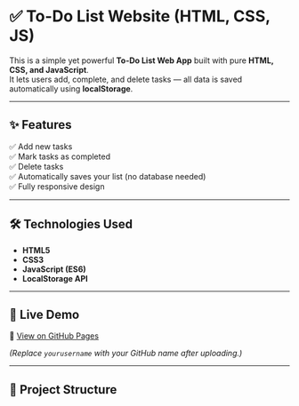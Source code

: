 # ✅ To-Do List Website (HTML, CSS, JS)

This is a simple yet powerful **To-Do List Web App** built with pure **HTML, CSS, and JavaScript**.  
It lets users add, complete, and delete tasks — all data is saved automatically using **localStorage**.

---

## ✨ Features
✅ Add new tasks  
✅ Mark tasks as completed  
✅ Delete tasks  
✅ Automatically saves your list (no database needed)  
✅ Fully responsive design  

---

## 🛠️ Technologies Used
- **HTML5**
- **CSS3**
- **JavaScript (ES6)**  
- **LocalStorage API**

---

## 🚀 Live Demo
🔗 [View on GitHub Pages](https://yourusername.github.io/todo-list-website)

*(Replace `yourusername` with your GitHub name after uploading.)*

---

## 📁 Project Structure
